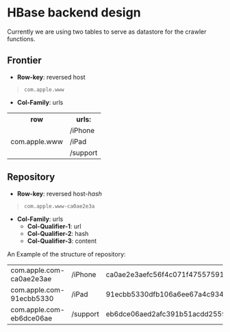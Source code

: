 # HBase backend design
Currently we are using two tables to serve as datastore for the crawler functions.

## Frontier

+ **Row-key**: reversed host <br/>
>`com.apple.www`

+ **Col-Family**: urls<br/>

<table>
  <tr>
    <th>row</th>
    <th>urls:</th>
  </tr>
  <tr>
    <td rowspan="3">com.apple.www</td>
    <td>/iPhone</td>
  </tr>
  <tr>
    <td>/iPad</td>
  </tr>
  <tr>
    <td>/support</td>
  </tr>
</table>

## Repository
+ **Row-key**: reversed host-*hash* <br/>
>`com.apple.www-ca0ae2e3a`
+ **Col-Family**: urls<br/>
    + **Col-Qualifier-1**: url<br/>
    + **Col-Qualifier-2**: hash<br/>      
    + **Col-Qualifier-3**: content<br/>

An Example of the structure of repository:

<table>
<tr>
  <td>com.apple.com-ca0ae2e3ae</td>
  <td>/iPhone</td>
  <td>ca0ae2e3aefc56f4c071f475575915bc05074ba4</td>
  <td>html content</td>
</tr>
<tr>
  <td>com.apple.com-91ecbb5330</td>
  <td>/iPad</td>
  <td>91ecbb5330dfb106a6ee67a4c934f1305b50f40a</td>
  <td>html content</td>
</tr>
<tr>
  <td>com.apple.com-eb6dce06ae</td>
  <td>/support</td>
  <td>eb6dce06aed2afc391b51acdd255976c818b8d97</td>
  <td>html content</td>
</tr>
</table>